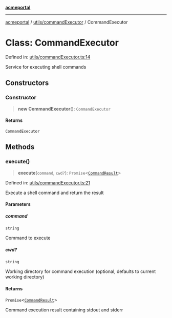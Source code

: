 [**acmeportal**](../../../README.md)

***

[acmeportal](../../../README.md) / [utils/commandExecutor](../README.md) / CommandExecutor

# Class: CommandExecutor

Defined in: [utils/commandExecutor.ts:14](https://github.com/blackwhitehere/acme-portal/blob/main/src/utils/commandExecutor.ts#L14)

Service for executing shell commands

## Constructors

### Constructor

> **new CommandExecutor**(): `CommandExecutor`

#### Returns

`CommandExecutor`

## Methods

### execute()

> **execute**(`command`, `cwd?`): `Promise`\<[`CommandResult`](../interfaces/CommandResult.md)\>

Defined in: [utils/commandExecutor.ts:21](https://github.com/blackwhitehere/acme-portal/blob/main/src/utils/commandExecutor.ts#L21)

Execute a shell command and return the result

#### Parameters

##### command

`string`

Command to execute

##### cwd?

`string`

Working directory for command execution (optional, defaults to current working directory)

#### Returns

`Promise`\<[`CommandResult`](../interfaces/CommandResult.md)\>

Command execution result containing stdout and stderr
